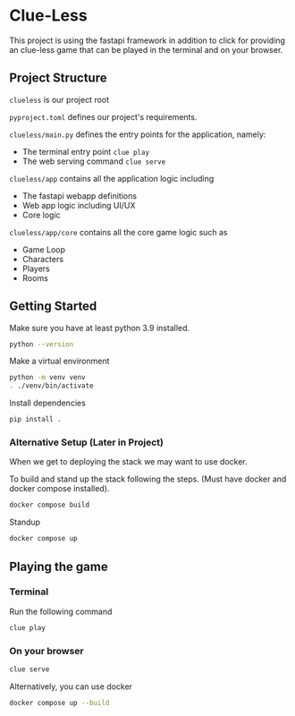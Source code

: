 # Clue-Less

This project is using the fastapi framework in addition to click for providing an clue-less game that can be played
in the terminal and on your browser.

## Project Structure

`clueless` is our project root

`pyproject.toml` defines our project's requirements.

`clueless/main.py` defines the entry points for the application, namely:
- The terminal entry point `clue play`
- The web serving command `clue serve`

`clueless/app` contains all the application logic including
- The fastapi webapp definitions
- Web app logic including UI/UX
- Core logic

`clueless/app/core` contains all the core game logic such as
- Game Loop
- Characters
- Players
- Rooms

## Getting Started

Make sure you have at least python 3.9 installed.

```bash
python --version
```

Make a virtual environment

```bash
python -m venv venv
. ./venv/bin/activate
```

Install dependencies
```bash
pip install .
```

### Alternative Setup (Later in Project)

When we get to deploying the stack we may want to use docker.

To build and stand up the stack following the steps. (Must have docker and docker compose installed).

```bash
docker compose build
```

Standup
```bash
docker compose up
```

## Playing the game

### Terminal
Run the following command
```bash
clue play
```

### On your browser

```bash
clue serve
```

Alternatively, you can use docker

```bash
docker compose up --build
```